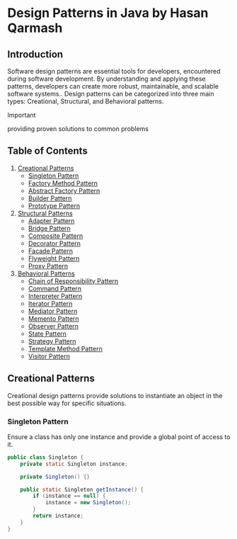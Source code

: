 # Design Patterns in Java by Hasan Qarmash

## Introduction
Software design patterns are essential tools for developers, encountered during software development.
By understanding and applying these patterns, developers can create more robust, maintainable, and scalable software systems.. Design patterns can be categorized into three main types: Creational, Structural, and Behavioral patterns.

> [!IMPORTANT]
>  providing proven solutions to common problems

## Table of Contents
1. [Creational Patterns](#creational-patterns)
    - [Singleton Pattern](#singleton-pattern)
    - [Factory Method Pattern](#factory-method-pattern)
    - [Abstract Factory Pattern](#abstract-factory-pattern)
    - [Builder Pattern](#builder-pattern)
    - [Prototype Pattern](#prototype-pattern)
2. [Structural Patterns](#structural-patterns)
    - [Adapter Pattern](#adapter-pattern)
    - [Bridge Pattern](#bridge-pattern)
    - [Composite Pattern](#composite-pattern)
    - [Decorator Pattern](#decorator-pattern)
    - [Facade Pattern](#facade-pattern)
    - [Flyweight Pattern](#flyweight-pattern)
    - [Proxy Pattern](#proxy-pattern)
3. [Behavioral Patterns](#behavioral-patterns)
    - [Chain of Responsibility Pattern](#chain-of-responsibility-pattern)
    - [Command Pattern](#command-pattern)
    - [Interpreter Pattern](#interpreter-pattern)
    - [Iterator Pattern](#iterator-pattern)
    - [Mediator Pattern](#mediator-pattern)
    - [Memento Pattern](#memento-pattern)
    - [Observer Pattern](#observer-pattern)
    - [State Pattern](#state-pattern)
    - [Strategy Pattern](#strategy-pattern)
    - [Template Method Pattern](#template-method-pattern)
    - [Visitor Pattern](#visitor-pattern)

## Creational Patterns
Creational design patterns provide solutions to instantiate an object in the best possible way for specific situations.

### Singleton Pattern
Ensure a class has only one instance and provide a global point of access to it.
```java
public class Singleton {
    private static Singleton instance;

    private Singleton() {}

    public static Singleton getInstance() {
        if (instance == null) {
            instance = new Singleton();
        }
        return instance;
    }
}
